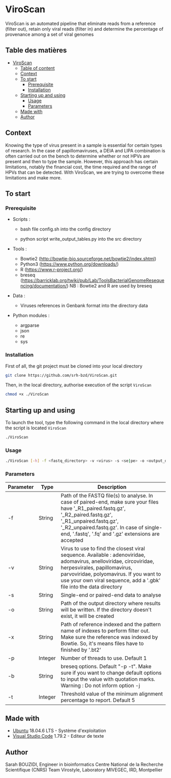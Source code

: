 # ViroScan

ViroScan is an automated pipeline that eliminate reads from a reference (filter out), retain only viral reads (filter in) and determine the percentage of provenance among a set of viral genomes


## Table des matières

- [ViroScan](#ViroScan)
  * [Table of content](#table-of-content)
  * [Context](#context)
  * [To start](#to-start)
    + [Prerequisite](#Prerequisite)
    + [Installation](#installation)
  * [Starting up and using](#starting-up-and-using)
    + [Usage](#usage)
    + [Parameters](#parameters)
  * [Made with](#made-with)
  * [Author](#author)

## Context

Knowing the type of virus present in a sample is essential for certain types of research. In the case of papillomaviruses, a DEIA and LIPA combination is often carried out on the bench to determine whether or not HPVs are present and then to type the sample. However, this approach has certain limitations, notably the financial cost, the time required and the range of HPVs that can be detected. With ViroScan, we are trying to overcome these limitations and make more.

## To start

### Prerequisite

- Scripts :

  - bash file config.sh into the config directory

  - python script write_output_tables.py into the src directory

- Tools :

  - Bowtie2 (http://bowtie-bio.sourceforge.net/bowtie2/index.shtml)
  - Python3 (https://www.python.org/downloads/)
  - R (https://www.r-project.org/)
  - breseq (https://barricklab.org/twiki/pub/Lab/ToolsBacterialGenomeResequencing/documentation/)
    NB : Bowtie2 and R are used by breseq

- Data :

  - Viruses references in Genbank format into the directory data

- Python modules :

  - argparse
  - json
  - re
  - sys

### Installation

First of all, the git project must be cloned into your local directory

```bash
git clone https://github.com/srh-bzd/ViroScan.git
```

Then, in the local directory, authorise execution of the script `ViroScan`

```bash
chmod +x ./ViroScan
```


## Starting up and using

To launch the tool, type the following command in the local directory where the script is located `ViroScan`

```bash
./ViroScan
```


### Usage

```bash
./ViroScan [-h] -f <fastq_directory> -v <virus> -s <se|pe> -o <output_directory> [-x <reference_filter_out>] [-p <threads>] [-b <\"breseq_options\">] [-t <threshold>]
```

### Parameters

| Parameter | Type    | Description                                                  |
| --------- | ------- | ------------------------------------------------------------ |
| -f        | String  | Path of the FASTQ file(s) to analyse. In case of paired-end, make sure your files have '_R1_paired.fastq.gz', '_R2_paired.fastq.gz', '_R1_unpaired.fastq.gz', '_R2_unpaired.fastq.gz'. In case of single-end, '.fastq', '.fq' and '.gz' extensions are accepted |
| -v        | String  | Virus to use to find the closest viral sequence. Available : adenoviridae, adomavirus, anelloviridae, circoviridae, herpesvirales, papillomavirus, parvoviridae, polyomavirus. If you want to use your own viral sequence, add a '.gbk' file into the data directory |
| -s        | String  | Single-end or paired-end data to analyse                     |
| -o        | String  | Path of the output directory where results will be written. If the directory doesn't exist, it will be created |
| -x        | String  | Path of reference indexed and the pattern name of indexes to perform filter out. Make sure the reference was indexed by Bowtie. So, it's means files have to finished by '.bt2' |
| -p        | Integer | Number of threads to use. Default 1                          |
| -b        | String  | breseq options. Default \"-p -t\". Make sure if you want to change default options to input the value with quotation marks. Warning : Do not inform option -j |
| -t        | Integer | Threshold value of the minimum alignment percentage to report. Default 5 |


## Made with

- [Ubuntu](https://releases.ubuntu.com/) 18.04.6 LTS - Système d'exploitation
- [Visual Studio Code](https://code.visualstudio.com/) 1.79.2 - Editeur de texte


## Author

Sarah BOUZIDI,
Engineer in bioinformatics
Centre National de la Recherche Scientifique (CNRS)
Team Virostyle, Laboratory MIVEGEC, IRD, Montpellier
